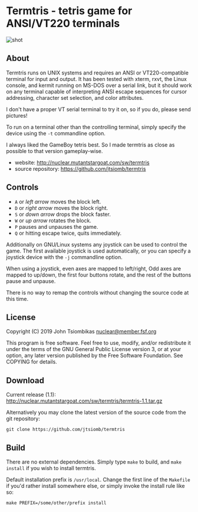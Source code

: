 Termtris - tetris game for ANSI/VT220 terminals
===============================================

![shot](http://nuclear.mutantstargoat.com/sw/termtris/img/termtris_shot-thumb.png)

About
-----
Termtris runs on UNIX systems and requires an ANSI or VT220-compatible terminal
for input and output. It has been tested with xterm, rxvt, the Linux console,
and kermit running on MS-DOS over a serial link, but it should work on any
terminal capable of interpreting ANSI escape sequences for cursor addressing,
character set selection, and color attributes.

I don't have a proper VT serial terminal to try it on, so if you do, please
send pictures!

To run on a terminal other than the controlling terminal, simply specify the
device using the `-t` commandline option.

I always liked the GameBoy tetris best. So I made termtris as close as possible
to that version gameplay-wise.

  - website: http://nuclear.mutantstargoat.com/sw/termtris
  - source repository: https://github.com/jtsiomb/termtris

Controls
--------
  - `A` or *left arrow* moves the block left.
  - `D` or *right arrow* moves the block right.
  - `S` or *down arrow* drops the block faster.
  - `W` or *up arrow* rotates the block.
  - `P` pauses and unpauses the game.
  - `Q` or hitting escape twice, quits immediately.

Additionally on GNU/Linux systems any joystick can be used to control the game.
The first available joystick is used automatically, or you can specify a
joystick device with the `-j` commandline option.

When using a joystick, even axes are mapped to left/right, Odd axes are mapped
to up/down, the first four buttons rotate, and the rest of the buttons pause
and unpause.

There is no way to remap the controls without changing the source code at this
time.

License
-------
Copyright (C) 2019 John Tsiombikas <nuclear@member.fsf.org>

This program is free software. Feel free to use, modify, and/or redistribute it
under the terms of the GNU General Public License version 3, or at your option,
any later version published by the Free Software Foundation. See COPYING for
details.

Download
--------

Current release (1.1): http://nuclear.mutantstargoat.com/sw/termtris/termtris-1.1.tar.gz

Alternatively you may clone the latest version of the source code from the git
repository:

    git clone https://github.com/jtsiomb/termtris


Build
-----
There are no external dependencies. Simply type `make` to build, and `make
install` if you wish to install termtris.

Default installation prefix is `/usr/local`. Change the first line of the
`Makefile` if you'd rather install somewhere else, or simply invoke the install
rule like so:

    make PREFIX=/some/other/prefix install
